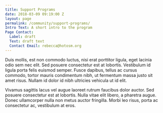 ```yaml
---
title: Support Programs
date: 2018-03-09 09:19:00 Z
layout: page
permalink: /community/support-programs/
Intro Text: A short intro to the program
Page Contact:
  Label: draft
  Text: draft text
  Contact Email: rebecca@hotosm.org
---
```


Duis mollis, est non commodo luctus, nisi erat porttitor ligula, eget lacinia odio sem nec elit. Sed posuere consectetur est at lobortis. Vestibulum id ligula porta felis euismod semper. Fusce dapibus, tellus ac cursus commodo, tortor mauris condimentum nibh, ut fermentum massa justo sit amet risus. Nullam id dolor id nibh ultricies vehicula ut id elit.

Vivamus sagittis lacus vel augue laoreet rutrum faucibus dolor auctor. Sed posuere consectetur est at lobortis. Nulla vitae elit libero, a pharetra augue. Donec ullamcorper nulla non metus auctor fringilla. Morbi leo risus, porta ac consectetur ac, vestibulum at eros.
